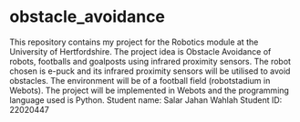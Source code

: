 # obstacle_avoidance
This repository contains my project for the Robotics module at the University of Hertfordshire. The project idea is Obstacle Avoidance of robots, footballs and goalposts using infrared proximity sensors. The robot chosen is e-puck and its infrared proximity sensors will be utilised to avoid obstacles. The environment will be of a  football field (robotstadium in Webots). The project will be implemented in Webots and the programming language used is Python.
Student name: Salar Jahan Wahlah
Student ID: 22020447

